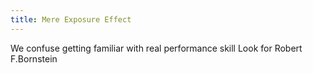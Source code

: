 ```yaml
---
title: Mere Exposure Effect
---
```


We confuse getting familiar with real performance skill
Look for Robert F.Bornstein